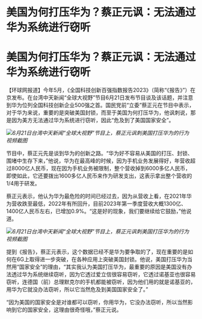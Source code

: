 # 美国为何打压华为？蔡正元讽：无法通过华为系统进行窃听

# 美国为何打压华为？蔡正元讽：无法通过华为系统进行窃听

【环球网报道】今年5月，《全国科技创新百强指数报告2023》（简称“《报告》”）在京发布。在台湾中天新闻“全球大视野”节目6月21日发布节目谈及该话题，并注意到华为位列全国科技创新企业500强之首。国民党前“立委”蔡正元在节目中表示，对于华为来说，重要的是突破美国封锁，而至于美国为何打压华为，他讽刺说，那是因为美方无法通过华为系统进行窃听，因此“危及到了美国国家安全”。

![](https://inews.gtimg.com/om_bt/O7UKDa0Xv3PHrwLDQHmtYn_ybDbUVLStvvqkkS7tDaL3gAA/1000)_6月21日台湾中天新闻“全球大视野”节目上，蔡正元讽刺美国打压华为的行为
视频截图_

节目中，蔡正元先是谈到华为的创新之路。“华为好不容易从美国的打压、封锁、围堵中生存下来，”他说，华为在最高峰的时候，因为手机业务发展得好，年营收超过8000亿人民币，现在因为手机业务被限制，整个营收掉到6000多亿人民币，即使如此，它还要拨出1600多亿人民币来作为研发支出，这表示拿出整个营收的1/4用于研发。

蔡正元表示，他认为华为最危险的时间已经过去，因为从营收上看，在2021年华为营收跌至最低，2022年有所回升，目前2023年第一季度营收大概1300亿、1400亿人民币左右，已增加0.9%。“这是好的现象，我们要继续给它鼓励，”他说道。

![](https://inews.gtimg.com/om_bt/ONv8cF6RRGF0s7KBbKGg8LqAog8Oe4rsu76EkdGK8d4hQAA/1000)_6月21日台湾中天新闻“全球大视野”节目上，蔡正元讽刺美国打压华为的行为
视频截图_

提到《报告》，蔡正元表示，这个数据已经不是华为要争取的了，现在重要的是如何在6G上取得进一步突破，在各种应用上突破美国封锁。他说，美国打压华为当然用“国家安全”的理由，“其实我认为美国打压华为，最重要的原因是美国没有办法透过华为系统继续窃听，因为它透过爱立信很容易窃听，它透过诺基亚也很容易窃听，连德国（前）总理默克尔的手机都能被窃听，因为他们用的就是诺基亚的，用华为它就没办法窃听，所以它当然危及到美国国家安全了。”

“因为美国的国家安全是对谁都可以窃听，你用华为，它没办法窃听，所以当然影响到它的国家安全，这理由很奇怪哦，”蔡正元说。


